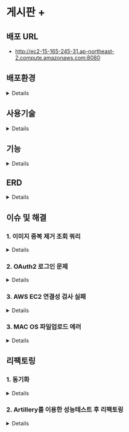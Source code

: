 # 게시판 + 
## 배포 URL
- http://ec2-15-165-245-31.ap-northeast-2.compute.amazonaws.com:8080
## 배포환경
<details>

- AWS EC2 (Ubuntu 20.04)<br>
- AWS RDS (Mysql)<br>
- AWS S3<br>
- Docker<br>
</details>

## 사용기술
<details>

- JAVA8<br>
- Thymeleaf<br>
- jQuery<br>
- Spring Boot<br>
- Spring MVC<br>
- Spring Security<br>
- Spring Data Jpa<br>
- Querydsl<br>
</details>

## 기능
<details>

- **인증, 회원 관련**
  - 이메일인증(SMTP)를 통한 회원가입
  - 로그인, 로그아웃, OAuth2 로그인
  - ID찾기, 비밀번호찾기, 회원정보 수정
  - 나의 글, 댓글, 주문목록, 주문취소 목록, 장바구니 목록, 쿠폰 조회
- **인가(Admin 권한)**
  - 공지사항 글쓰기
  - 쿠폰 생성, 회원에게 쿠폰 전송
- **게시판**
  - 글 CRUD
  - AJAX 댓글, 대댓글 CRUD
  - AJAX 글 좋아요 버튼
  - 조회수, 추천수에 따른 정렬
  - 글 검색
- **갤러리**
  - AWS S3를 이용한 이미지 업로드, 다운로드, 조회, 삭제
- **쇼핑몰**
  - 카테고리별 상품 조회
  - 상품 CRUD
  - 상품 주문, 주문취소, 재 주문, 장바구니
  - 쿠폰 사용 주문
</details>

## ERD
<details>
  <img src="https://user-images.githubusercontent.com/57134526/119619566-19343100-be3f-11eb-89a6-1d10aab5933b.png"></img>
</details>


## 이슈 및 해결
        
### 1. 이미지 중복 제거 조회 쿼리
<details>


- **상황**
    - 하나의 갤러리 글을 생성할 때 여러 이미지 파일이 업로드 됩니다. 갤러리 글 목록을 
    조회 할 때는 여러 이미지 파일 중 대표로 하나의 이미지만 필요로합니다.

        where절 서브쿼리를 활용해 같은 bundleId를 가지는 이미지 파일 중 대표로 
        하나의 이미지 파일만 조회하는 네이티브 쿼리를 작성 후 Querydsl로 구현합니다.

- **이슈**
    - Querydsl where절에서 두 개의 파라미터를 넘기는 경우 컴파일 에러가 발생했습니다.
    - `GalleryRepositoryImpl`

            ```java
            jpaQueryFactory
              .selectFrom(galleryFile)
              .where((galleryFile.bundleId, galleryFile.bundleOrder).in(
                      JPAExpressions
                          .select(galleryFileSub.bundleId, galleryFileSub.bundleOrder.min())
                          .from(galleryFileSub)
                          .groupBy(galleryFileSub.bundleId)
              ))
              .fetch();
            ```

        - where절에서 두 개 이상의 파라미터를 사용할 경우 컴파일 에러가 났습니다. (하나의 파라미터만 사용 시 에러가 안났습니다.)
        - 에러 이유
            - DB에따라 멀티 컬럼 서브쿼리를 지원여부가 다르다고 합니다. H2 DB가 멀티 컬럼 서브쿼리를 지원하지 않아서 또는
            DB에따라 동작여부가 달라져 무조건 컴파일시 에러를 발생 시키는건지 두 이유 중 한 이유로 컴파일 에러가 발생한 것 같습니다.
            따라서 이런 경우에는 네이티브 쿼리를 사용하거나, 쿼리를 두 번 나누어 실행해야 합니다.
            
- **해결**
    - 쿼리를 두 번으로 나눠 해결했습니다.
    - `GalleryRepositoryImpl`
      ```java
      @RequiredArgsConstructor
      public class GalleryRepositoryImpl implements GalleryRepositoryCustom{

      private final JPAQueryFactory jpaQueryFactory;

      @Override
      public Page<FindGalleryFileDto> findAllDistinctByBundleId(Pageable pageable) {
          List<FindGalleryFileDistinctDto> fetch = jpaQueryFactory
                  .select(new QFindGalleryFileDistinctDto(
                          galleryFile.bundleId,
                          galleryFile.id.min()
                  ))
                  .from(galleryFile)
                  .groupBy(galleryFile.bundleId)
                  .fetch();

          List<Long> collect = fetch.stream()
                  .map(f -> f.getId())
                  .collect(Collectors.toList());

          QueryResults<FindGalleryFileDto> result = jpaQueryFactory
                  .select(new QFindGalleryFileDto(
                          galleryFile.id,
                          galleryFile.title,
                          galleryFile.filePath,
                          galleryFile.createDate,
                          QUser.user.name,
                          galleryFile.bundleId,
                          galleryFile.bundleOrder))
                  .from(galleryFile)
                  .where(galleryFile.id.in(collect))
                  .leftJoin(galleryFile.user, QUser.user)
                  .offset(pageable.getOffset())
                  .limit(pageable.getPageSize())
                  .orderBy(galleryFile.bundleId.asc())
                  .fetchResults();

          List<FindGalleryFileDto> content = result.getResults();
          long total = result.getTotal();

          return new PageImpl<>(content, pageable, total);
      }
      ```
    1. 여러 이미지 파일들을 bundleId를 기준으로 중복 제거 후 조회하는 첫번째 쿼리를 작성
    2. 첫번째 쿼리에서 Stream API를 이용해 id(PK)값만 뽑아 List를 생성
    3. 모든 이미지를 조회하는 쿼리의 where in 절에서 2번에서 id값만 뽑은 List를 넣어 원하는 이미지만 조회합니다.
         
  
</details>

### 2. OAuth2 로그인 문제 
<details>
  
- 상황

  - 하나의 갤러리 글을 생성할 때 여러 이미지 파일이 업로드 됩니다. 갤러리 글 목록을 
    조회 할 때는 여러 이미지 파일 중 대표로 하나의 이미지만 필요로합니다.
    where절 서브쿼리를 활용해 같은 bundleId를 가지는 이미지 파일 중 대표로 
    하나의 이미지 파일만 조회하는 네이티브 쿼리를 작성 후 Querydsl로 구현합니다.

- **이슈**

  - Querydsl where절에서 두 개의 파라미터를 넘기는 경우 컴파일 에러가 발생했습니다.

  - `GalleryRepositoryImpl`

        ```java
        jpaQueryFactory
          .selectFrom(galleryFile)
          .where((galleryFile.bundleId, galleryFile.bundleOrder).in(
                  JPAExpressions
                      .select(galleryFileSub.bundleId, galleryFileSub.bundleOrder.min())
                      .from(galleryFileSub)
                      .groupBy(galleryFileSub.bundleId)
          ))
          .fetch();
        ```

    - where절에서 두 개 이상의 파라미터를 사용할 경우 컴파일 에러가 났습니다. (하나의 파라미터만 사용 시 에러가 안났습니다.)
    - 에러 이유
      - DB에따라 멀티 컬럼 서브쿼리를 지원여부가 다르다고 합니다. H2 DB가 멀티 컬럼 서브쿼리를 지원하지 않아서 또는
        DB에따라 동작여부가 달라져 무조건 컴파일시 에러를 발생 시키는건지 두 이유 중 한 이유로 컴파일 에러가 발생한 것 같습니다.
        따라서 이런 경우에는 네이티브 쿼리를 사용하거나, 쿼리를 두 번 나누어 실행해야 합니다.

- **해결**

  - 쿼리를 두 번으로 나눠 해결했습니다.

  - `GalleryRepositoryImpl`

    ```java
    @RequiredArgsConstructor
    public class GalleryRepositoryImpl implements GalleryRepositoryCustom{
    
    private final JPAQueryFactory jpaQueryFactory;
    
    @Override
    public Page<FindGalleryFileDto> findAllDistinctByBundleId(Pageable pageable) {
        List<FindGalleryFileDistinctDto> fetch = jpaQueryFactory
                .select(new QFindGalleryFileDistinctDto(
                        galleryFile.bundleId,
                        galleryFile.id.min()
                ))
                .from(galleryFile)
                .groupBy(galleryFile.bundleId)
                .fetch();
    
        List<Long> collect = fetch.stream()
                .map(f -> f.getId())
                .collect(Collectors.toList());
    
        QueryResults<FindGalleryFileDto> result = jpaQueryFactory
                .select(new QFindGalleryFileDto(
                        galleryFile.id,
                        galleryFile.title,
                        galleryFile.filePath,
                        galleryFile.createDate,
                        QUser.user.name,
                        galleryFile.bundleId,
                        galleryFile.bundleOrder))
                .from(galleryFile)
                .where(galleryFile.id.in(collect))
                .leftJoin(galleryFile.user, QUser.user)
                .offset(pageable.getOffset())
                .limit(pageable.getPageSize())
                .orderBy(galleryFile.bundleId.asc())
                .fetchResults();
    
        List<FindGalleryFileDto> content = result.getResults();
        long total = result.getTotal();
    
        return new PageImpl<>(content, pageable, total);
    }
    ```

  1. 여러 이미지 파일들을 bundleId를 기준으로 중복 제거 후 조회하는 첫번째 쿼리를 작성
  2. 첫번째 쿼리에서 Stream API를 이용해 id(PK)값만 뽑아 List를 생성
  3. 모든 이미지를 조회하는 쿼리의 where in 절에서 2번에서 id값만 뽑은 List를 넣어 원하는 이미지만 조회합니다.
</details> 



### 3. AWS EC2 연결성 검사 실패
<details>

- **이슈**
    - 배포 후 ec2를 실행시키고 일정 시간이 지나면 ec2에 접근이 불가능한 현상이 발생했습니다.
    - CPU 사용량을 보니 99.9%를 찍고 메모리가 부족해서 생긴 현상이라는 걸 알았습니다. AWS 프리 티어를 사용하다보면 자주 발생하는 이슈라고 합니다.

- **해결**
    - SWAP 메모리 사용
        - 메모리가 부족할 경우 HDD의 일정공간을 마치 RAM처럼 사용합니다.
        1. swap 메모리 할당

            ```bash
            sudo dd if=/dev/zero of=/swapfile bs=128M count=16
            ```

        2. swap 파일에 대한 읽기,쓰기 권한 업데이트

            ```bash
            sudo chmod 600 /swapfile
            ```

        3. swap 영역 설정

            ```bash
            sudo mkswap /swapfile
            ```

        4. 스왑 공간에 스왑파일 추가

            ```bash
            sudo swapon /swapfile
            ```

        5. 부팅 시 스왑파일 활성화 설정

            ```bash
            sudo vi /etc/fstab
            ```

            - 파일 끝에 아래 명령어 추가

                ```bash
                /swapfile swap swap defaults 0 0
                ```

    - 이후 cpu가 100%를 찍는 경우가 발생해도 인스턴스가 멈추는 현상은 발생하지 않았습니다.  
  
</details>
  
### 3. MAC OS 파일업로드 에러
<details>

- **상황**
    - Window 환경에서 파일 업로드는 동작하지만, Mac 환경에서 파일 업로드는 동작하지 않는 문제
  
- **이슈**
    - AWS S3 스토리지에 파일을 전송하기 위해서는 MultipartFile을 File형태로 convert 해야함
    - convert 과정에서 로컬에 File을 생성하고 삭제하는 부분이 존재함. File을 생성 할 때 경로를 지정하는데
      Window와 MAC은 경로 구분자가 다르다. Window는 -> /  ,  Mac은 -> \
    - 또한 홈 디렉터리 경로도 다르다.

- **해결**
    1. System.getProperty() 메서드를 이용해 사용자의 OS에 맞는 홈 디렉터리 경로를 가져온다.
    2. 경로 구분자가 들어가는 부분을 File클래스의 separator 필드로 대체한다.
    ```java
    private List<File> convert(List<MultipartFile> multipartFiles) throws IOException {
        List<File> files = new ArrayList<>();
        String home = System.getProperty("user.home");

        for (int i = 0; i < multipartFiles.size(); i++) {
            File convertFile = new File(home + File.separator + System.currentTimeMillis() + "_" + multipartFiles.get(i).getOriginalFilename());
            
            ... 생략
        }

        return files;
    }
    ```
  
</details>

## 리팩토링
### 1. 동기화
<details>

- **상황**
    - 대댓글, 갤러리 이미지, 쇼핑몰 이미지 기능 구현 시 그룹으로 묶기위해 
    서비스 레이어에서 Long타입의 bundleId라는 전역 멤버를 사용했습니다.
- **이슈**
    - 서비스 클래스는 싱글톤 객체이므로 전역 멤버 사용시 
    여러 쓰레드에서 접근 가능한 공유자원이므로 동기화가 필요합니다.
- **해결**
    - 내부적으로 CAS연산과 volatiole 키워드를 사용하는 
    AtomicLong 클래스를 사용하여 해결했습니다.
  
  - synchronized 키워드 사용
    - `Comment`
  
      ```java
      public class Comment extends BaseEntity {
          ...
          private Long bundleId;
  
          ...
  
          public void setBundleId(AtomicLong bundleId) {
              this.bundleId = bundleId.getAndIncrement();
          }
      }
      ```
  
    - `CommentService`
  
      ```java
      /*댓글 생성*/
      @Transactional
      public void createComment(CreateCommentDto dto) {
          Post findPost = postRepository.findById(dto.getPostId()).orElseThrow(CPostNotFoundException::new);
          User loginUser = userService.getLoginUser();
      
          Comment comment = Comment.builder()
                      .content(dto.getContent())
                      .user(loginUser)
                      .post(findPost)
                      .depth(1)
                      .bundleOrder(System.currentTimeMillis())
                      .existsCheck(true)
                      .build();
      
          synchronized (bundleId) {
              comment.setBundleId(bundleId);
          }
      
          commentRepository.save(comment);
      }
      ```
  
      - bundleId를 연산하는 부분만 뽑아서 synchronized 코드 블럭 영역에 넣었습니다.
  
  - AtomicLong 클래스 사용
    - `CommentService`
  
      ```java
      @Service
      @RequiredArgsConstructor
      public class CommentService {
          AtomicLong bundleId = new AtomicLong(1);
      
          private final CommentRepository commentRepository;
          private final PostRepository postRepository;
          private final UserService userService;
      
          ...
      
          /*댓글 생성*/
          @Transactional
          public void createComment(CreateCommentDto dto) {
              Post findPost = postRepository.findById(dto.getPostId()).orElseThrow(CPostNotFoundException::new);
              User loginUser = userService.getLoginUser();
      
              Comment comment = Comment.builder()
                      .content(dto.getContent())
                      .user(loginUser)
                      .post(findPost)
                      .depth(1)
                      .bundleId(bundleId.getAndIncrement())
                      .bundleOrder(System.currentTimeMillis())
                      .existsCheck(true)
                      .build();
      
              commentRepository.save(comment);
          }
      ```
  
      - AtomicLong 클래스는 내부적으로 volatile 키워드와 CAS 알고리즘을 통해 동기화를 지원합니다.
      - 기본값을 1로 설정 후 생성하고, omment 생성시 getAndIncrement 메서드를 통해 값을 가져온 후 1을 더해줍니다.
      - 결론은 synchronized는 bundleId에 접근시 Lock이 걸리므로 성능에 영향이 있습니다. 따라서 이처럼 간단한 연산을 수행하는 경우
        Atomic 클래스로 간단히 해결할 수 있습니다.  
  
</details>

### 2. Artillery를 이용한 성능테스트 후 리팩토링
<details>

- **상황**
    - 추천 여부를 판단하기 위해, 추천 엔티티에 check 필드가 있습니다.
- **리팩토링 이유**
    - 추천 취소를 누르면 checks 값 변경이 아니라 튜플자체를 삭제해버려
    check의 필요성 부족
    - 현재 추천을 취소하는 경우 **delete 쿼리** 발생
    check로 추천 존재 여부를 구분하도록 변경하면 **update 쿼리** 발생<br>
    - 여기서 문득 delete 쿼리와 update 쿼리 중 어느게 성능이 더 좋을까 라는 궁금점이 들어 Artillery 툴을 이용해 성능테스트를 해보고 성능이 더 좋은 방향으로 로직을 수정하기로 결정했습니다. 자세한 과정은 [블로그](https://velog.io/@znftm97/%EC%84%B1%EB%8A%A5%ED%85%8C%EC%8A%A4%ED%8A%B8-%ED%9B%84-%EC%82%AC%EC%9D%B4%EB%93%9C-%ED%94%84%EB%A1%9C%EC%A0%9D%ED%8A%B8-%EB%A6%AC%ED%8C%A9%ED%86%A0%EB%A7%81)에 있습니다.

- **결과**
    - 성능 테스트 결과 별 차이가 없었기 때문에, 굳이 check 값을 두어 사용할 필다고 판단하여
    check 필드를 제거하고 서비스 로직을 일부 리팩토링 하였습니다.  
</details>

  
